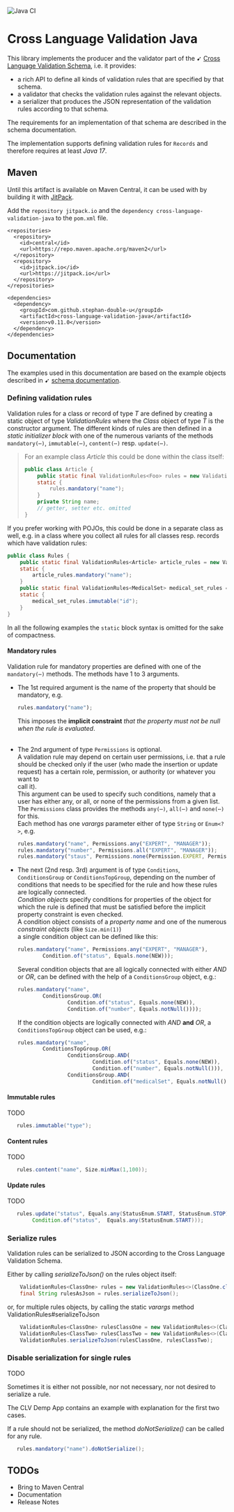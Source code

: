 ![Java CI](https://github.com/stephan-double-u/cross-language-validation-java/workflows/Java%20CI/badge.svg)

# Cross Language Validation Java 

This library implements the producer and the validator part of the &#10169;
[Cross Language Validation Schema](https://github.com/stephan-double-u/cross-language-validation-schema), 
i.e. it provides:
- a rich API to define all kinds of validation rules that are specified by that schema.
- a validator that checks the validation rules against the relevant objects.
- a serializer that produces the JSON representation of the validation rules according to that schema.

The requirements for an implementation of that schema are described in the schema documentation.

The implementation supports defining validation rules for `Records` and therefore requires at least _Java 17_. 

## Maven
Until this artifact is available on Maven Central, it can be used with by building it with 
[JitPack](https://jitpack.io/).

Add the `repository jitpack.io` and the `dependency cross-language-validation-java` to the `pom.xml` file.

    <repositories>
      <repository>
        <id>central</id>
        <url>https://repo.maven.apache.org/maven2</url>
      </repository>
      <repository>
        <id>jitpack.io</id>
        <url>https://jitpack.io</url>
      </repository>
    </repositories>

    <dependencies>
      <dependency>
        <groupId>com.github.stephan-double-u</groupId>
        <artifactId>cross-language-validation-java</artifactId>
        <version>v0.11.0</version>
      </dependency>
    </dependencies>

## Documentation
The examples used in this documentation are based on the example objects described in &#10169;
[schema documentation](https://github.com/stephan-double-u/cross-language-validation-schema#example-objects).

### Defining validation rules
Validation rules for a class or record of type _T_ are defined by creating a static object of type _ValidationRules_ 
where the _Class_ object of type _T_ is the constructor argument. The different kinds of rules are then defined in 
a _static initializer block_ with one of the numerous variants of the methods `mandatory(⋯)`, `immutable(⋯)`, 
`content(⋯)` resp. `update(⋯)`.

> For an example class _Article_ this could be done within the class itself:
>
> ```java
> public class Article {
>     public static final ValidationRules<Foo> rules = new ValidationRules<>(Article.class);
>     static {
>         rules.mandatory("name");
>     }
>     private String name;
>     // getter, setter etc. omitted
> }
> ```
If you prefer working with POJOs, this could be done in a separate class as well, e.g. in a class where you 
collect all rules for all classes resp. records which have validation rules:
```java
public class Rules {
    public static final ValidationRules<Article> article_rules = new ValidationRules<>(Article.class);
    static {
        article_rules.mandatory("name");
    }
    public static final ValidationRules<MedicalSet> medical_set_rules = new ValidationRules<>(MedicalSet.class);
    static {
        medical_set_rules.immutable("id");
    }
}
```
In all the following examples the `static` block syntax is omitted for the sake of compactness.

#### Mandatory rules
Validation rule for mandatory properties are defined with one of the `mandatory(⋯)` methods. The methods have 1 to 3
arguments.
- The 1st required argument is the name of the property that should be mandatory, e.g.
  ```javascript
  rules.mandatory("name");
  ```
  This imposes the **implicit constraint** _that the property must not be _null_ when the rule is evaluated_.<br><br>

- The 2nd argument of type `Permissions` is optional.<br>
  A validation rule may depend on certain user permissions, i.e. that a rule should be checked only if the user 
  (who made the insertion or update request) has a certain role, permission, or authority (or whatever you want to   
  call it).<br>
  This argument can be used to specify such conditions, namely that a user has either any, 
  or all, or none of the permissions from a given list. <br>
  The `Permissions` class provides the methods `any(⋯)`, `all(⋯)` and `none(⋯)` for this.<br>
  Each method has one _varargs_ parameter either of type `String` or `Enum<?>`, e.g.
  ```javascript
  rules.mandatory("name", Permissions.any("EXPERT", "MANAGER"));
  rules.mandatory("number", Permissions.all("EXPERT", "MANAGER"));
  rules.mandatory("staus", Permissions.none(Permission.EXPERT, Permission.MANAGER));
  ```
- The next (2nd resp. 3rd) argument is of type `Conditions`, `ConditionsGroup` or `ConditionsTopGroup`, depending on
  the number of conditions that needs to be specified for the rule and how these rules are logically connected.<br>
  _Condition objects_ specify conditions for properties of the object for which the rule is defined that must be 
  satisfied before the implicit property constraint is even checked.<br>
  A condition object consists of a _property name_ and one of the numerous _constraint objects_ (like `Size.min(1)`)<br>
  a single condition object can be defined like this:
  ```javascript
  rules.mandatory("name", Permissions.any("EXPERT", "MANAGER"), 
          Condition.of("status", Equals.none(NEW)));
  ```
  Several condition objects that are all logically connected with either _AND_ or _OR_, can be defined
  with the help of a `ConditionsGroup` object, e.g.:
  ```javascript
  rules.mandatory("name",
          ConditionsGroup.OR(
                  Condition.of("status", Equals.none(NEW)),
                  Condition.of("number", Equals.notNull())));
  ```
  If the condition objects are logically connected with _AND_ **and** _OR_, a `ConditionsTopGroup` object can be used,
  e.g.:
  ```javascript
  rules.mandatory("name",
          ConditionsTopGroup.OR(
                  ConditionsGroup.AND(
                          Condition.of("status", Equals.none(NEW)),
                          Condition.of("number", Equals.notNull())),
                  ConditionsGroup.AND(
                          Condition.of("medicalSet", Equals.notNull()))));
  ```

#### Immutable rules
TODO
```java
   rules.immutable("type");
```

#### Content rules
TODO
```java
   rules.content("name", Size.minMax(1,100));
```

#### Update rules
TODO
```java
   rules.update("status", Equals.any(StatusEnum.START, StatusEnum.STOP),
        Condition.of("status",  Equals.any(StatusEnum.START)));
```

### Serialize rules
Validation rules can be serialized to JSON according to the Cross Language Validation Schema.

Either by calling _serializeToJson()_ on the rules object itself:
```java
    ValidationRules<ClassOne> rules = new ValidationRules<>(ClassOne.class);
    final String rulesAsJson = rules.serializeToJson();
```
or, for multiple rules objects, by calling the static _varargs_ method ValidationRules#serializeToJson
```java
    ValidationRules<ClassOne> rulesClassOne = new ValidationRules<>(ClassOne.class);
    ValidationRules<ClassTwo> rulesClassTwo = new ValidationRules<>(ClassTwo.class);
    ValidationRules.serializeToJson(rulesClassOne, rulesClassTwo);
```
### Disable serialization for single rules
TODO

Sometimes it is either not possible, nor not necessary, nor not desired to serialize a rule.

The CLV Demp App contains an example with explanation for the first two cases.

If a rule should not be serialized, the method _doNotSerialize()_ can be called for any rule.
```java
   rules.mandatory("name").doNotSerialize();
```

## TODOs
- Bring to Maven Central 
- Documentation
- Release Notes


